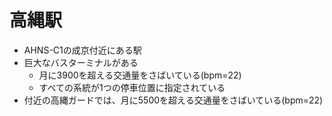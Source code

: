 # 高縄駅

- AHNS-C1の成京付近にある駅
- 巨大なバスターミナルがある
  - 月に3900を超える交通量をさばいている(bpm=22)
  - すべての系統が1つの停車位置に指定されている
- 付近の高縄ガードでは、月に5500を超える交通量をさばいている(bpm=22)
